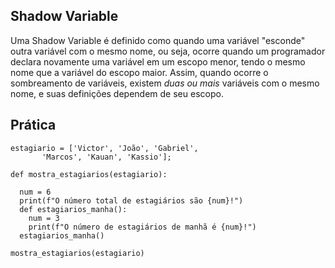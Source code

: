 ## Shadow Variable

<span dir="">Uma Shadow Variable é definido como quando uma variável "esconde" outra variável com o mesmo nome, ou seja, ocorre quando um programador declara novamente uma variável em um escopo menor, tendo o mesmo nome que a variável do escopo maior. Assim, quando ocorre o sombreamento de variáveis, existem _duas ou mais_ variáveis ​​com o mesmo nome, e suas definições dependem de seu escopo.</span>

## Prática

```
estagiario = ['Victor', 'João', 'Gabriel', 
	   'Marcos', 'Kauan', 'Kassio'];

def mostra_estagiarios(estagiario):

  num = 6
  print(f"O número total de estagiários são {num}!")
  def estagiarios_manha():
    num = 3
    print(f"O número de estagiários de manhã é {num}!")
  estagiarios_manha()

mostra_estagiarios(estagiario)
```